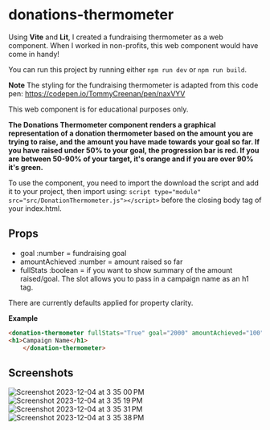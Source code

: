 # donations-thermometer

Using **Vite** and **Lit**, I created a fundraising thermometer as a web component. When I worked in non-profits, this web component would have come in handy!

You can run this project by running either `npm run dev` or `npm run build`.

**Note** The styling for the fundraising thermometer is adapted from this code pen: https://codepen.io/TommyCreenan/pen/naxVYV

This web component is for educational purposes only.

**The Donations Thermometer component renders a graphical representation of a donation thermometer based on the amount you are trying to raise, and the amount you have made towards your goal so far.
If you have raised under 50% to your goal, the progression bar is red. If you are between 50-90% of your target, it's orange and if you are over 90% it's green.**



To use the component, you need to import the download the script and add it to your project, then import using:
`script type="module" src="src/DonationThermometer.js"></script>` before the closing body tag of your index.html.

## Props
- goal :number = fundraising goal
- amountAchieved :number = amount raised so far
- fullStats :boolean = if you want to show summary of the amount raised/goal.
The slot allows you to pass in a campaign name as an h1 tag.

There are currently defaults applied for property clarity.

**Example**
```html
<donation-thermometer fullStats="True" goal="2000" amountAchieved="100">
<h1>Campaign Name</h1>
    </donation-thermometer>
```

## Screenshots
![Screenshot 2023-12-04 at 3 35 00 PM](https://github.com/euripidean/fundraising-thermometer/assets/33559193/06484438-4eb3-4632-9418-e35239b92493)
![Screenshot 2023-12-04 at 3 35 19 PM](https://github.com/euripidean/fundraising-thermometer/assets/33559193/35629163-07c6-4dbb-bd6f-df3d5c088d6f)
![Screenshot 2023-12-04 at 3 35 31 PM](https://github.com/euripidean/fundraising-thermometer/assets/33559193/81887f02-2326-4cfa-9ea6-ab028ad0c3c8)
![Screenshot 2023-12-04 at 3 35 38 PM](https://github.com/euripidean/fundraising-thermometer/assets/33559193/9366bcc8-1c33-4c6e-b7d2-dd76e1c8c872)
